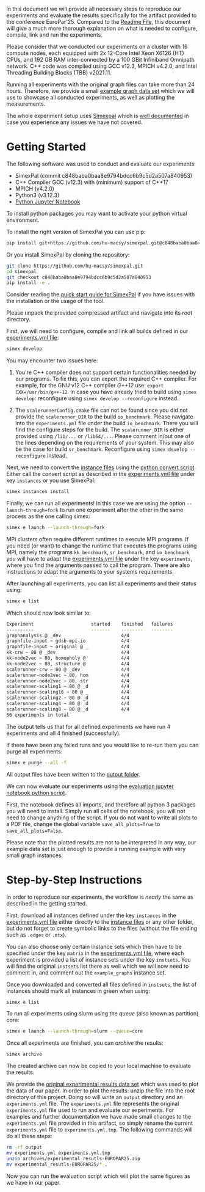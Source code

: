 In this document we will provide all necessary steps to reproduce our
experiments and evaluate the results specifically for the artifact provided to
the conference EuroPar'25. Compared to the [Readme File](README.md), this
document will give a much more thorough explanation on what is needed to
configure, compile, link and run the experiments. 

Please consider that we conducted our experiments on a cluster with 16 compute
nodes, each equipped with 2x 12-Core Intel Xeon X6126 (HT) CPUs, and 192 GB RAM
inter-connected by a 100 GBit Infiniband Omnipath network. C++ code was compiled
using GCC v12.3, MPICH v4.2.0, and Intel Threading Building Blocks (TBB)
v2021.11.

Running all experiments with the original graph files can take more than 24
hours. Therefore, we provide a small [example graph data set](/instances/) which
we will use to showcase all conducted experiments, as well as plotting the
measurements.

The whole experiment setup uses [Simexpal](https://github.com/hu-macsy/simexpal)
which is [well documented](https://simexpal.readthedocs.io/en/latest/) in case
you experience any issues we have not covered.

# Getting Started

The following software was used to conduct and evaluate our experiments:

- SimexPal (commit c848baba0baa8e9794bdcc6b9c5d2a507a840953)
- C++ Compiler GCC (v12.3) with (minimum) support of C++17
- MPICH (v4.2.0)
- Python3 (v3.12.3)
- [Python Jupyter Notebook](https://jupyter.org/install)

To install python packages you may want to activate your python virtual
environment.

To install the right version of SimexPal you can use pip:

```bash
pip install git+https://github.com/hu-macsy/simexpal.git@c848baba0baa8e9794bdcc6b9c5d2a507a840953
```

Or you install SimexPal by cloning the repository:

```bash
git clone https://github.com/hu-macsy/simexpal.git
cd simexpal
git checkout c848baba0baa8e9794bdcc6b9c5d2a507a840953
pip install -e .
```

Consider reading the [quick start guide for
SimexPal](https://simexpal.readthedocs.io/en/latest/quick_start.html) if you
have issues with the installation or the usage of the tool.

Please unpack the provided compressed artifact and navigate into its root
directory.

First, we will need to configure, compile and link all builds defined in our
[experiments.yml file](experiments.yml):

```bash
simex develop
```

You may encounter two issues here:

1. You're C++ compiler does not support certain functionalities needed by our
   programs. To fix this, you can export the required C++ compiler. For example,
   for the GNU v12 C++ compiler *G++12* use: `export CXX=/usr/bin/g++-12`. In
   case you have already tried to build using `simex develop`: reconfigure using
   `simex develop --reconfigure` instead.

2. The `scalerunnerConfig.cmake` file can not be found since you did not provide
   the  `scalerunner_DIR` to the build `io_benchmark`. Please navigate into the
   `experiments.yml` file under the build `io_benchmark`. There you will find
   the configure steps for the build. The `scalerunner_DIR` is either provided
   using `/lib/...` or `/lib64/...`. Please comment in/out one of the lines
   depending on the requirements of your system. This may also be the case for
   build `sr_benchmark`. Reconfigure using `simex develop --reconfigure`
   instead.

Next, we need to convert the [instance files](/instances/) using the [python
convert script](convert.py). Either call the convert script as described in the
[experiments.yml file](experiments.yml) under key `instances` or you use
SimexPal:

```bash
simex instances install
```

Finally, we can run all experiments! In this case we are using the option
`--launch-through=fork` to run one experiment after the other in the same
process as the one calling simex: 

```bash
simex e launch --launch-through=fork
```

MPI clusters often require different runtimes to execute MPI programs. If you
need (or want) to change the runtime that executes the programs using MPI,
namely the programs `kk_benchmark`, `sr_benchmark`, and `io_benchmark` you will
have to adapt the [experiments.yml file](experiments.yml) under the key
`experiments`, where you find the arguments passed to call the program. There
are also instructions to adapt the arguments to your systems requirements. 

After launching all experiments, you can list all experiments and their status
using:

```bash
simex e list
```

Which should now look similar to:

```bash
Experiment                     started    finished   failures             other
----------                     -------    --------   --------             -----
graphanalysis @ _dev                      4/4                             
graphfile-input ~ gdsb-mpi-io             4/4                             
graphfile-input ~ original @ _            4/4                             
kk-crw ~ 80 @ _dev                        4/4                             
kk-node2vec ~ 80, homopholy @             4/4                             
kk-node2vec ~ 80, structure @             4/4                             
scalerunner-crw ~ 80 @ _dev               4/4                             
scalerunner-node2vec ~ 80, hom            4/4                             
scalerunner-node2vec ~ 80, str            4/4                             
scalerunner-scaling1 ~ 80 @ _d            4/4                             
scalerunner-scaling16 ~ 80 @ _            4/4                             
scalerunner-scaling2 ~ 80 @ _d            4/4                             
scalerunner-scaling4 ~ 80 @ _d            4/4                             
scalerunner-scaling8 ~ 80 @ _d            4/4                             
56 experiments in total
```

The output tells us that for all defined experiments we have run 4 experiments
and all 4 finished (successfully).

If there have been any failed runs and you would like to re-run them you can
purge all experiments:

```bash
simex e purge --all -f
```

All output files have been written to the [output folder](/output/).

We can now evaluate our experiments using the [evaluation jupyter notebook
python script](evaluation.ipynb). 

First, the notebook defines all imports, and therefore all python 3 packages you
will need to install. Simply run all cells of the notebook, you will not need to
change anything of the script. If you do not want to write all plots to a PDF
file, change the global variable `save_all_plots=True` to
`save_all_plots=False`.

Please note that the plotted results are not to be interpreted in any way, our
example data set is just enough to provide a running example with very small
graph instances.

# Step-by-Step Instructions

In order to reproduce our experiments, the workflow is *nearly* the same as
described in the getting started. 

First, download all instances defined under the key `instances` in the
[experiments.yml file](experiments.yml) either directly to the [instance
files](/instances/) or any other folder, but do not forget to create symbolic
links to the files (without the file ending such as `.edges` or `.mtx`). 

You can also choose only certain instance sets which then have to be specified
under the key `matrix` in the [experiments.yml file](experiments.yml), where
each experiment is provided a list of instance sets under the key `instsets`.
You will find the original `instsets` list there as well which we will now need
to comment in, and comment out the `example_graphs` instance set.

Once you downloaded and converted all files defined in `instsets`, the list of
instances should mark all instances in green when using:

```bash
simex e list
```

To run all experiments using slurm using the *queue* (also known as partition)
core:

```bash
simex e launch --launch-through=slurm --queue=core
```

Once all experiments are finished, you can *archive* the results:

```bash
simex archive
```

The created archive can now be copied to your local machine to evaluate the
results.

We provide the [original experimental results data
set](/archives/experimental_resutls-EUROPAR25.zip) which was used to plot the
data of our paper. In order to plot the results: unzip the file into the root
directory of this project. Doing so will write an `output` directory and an
`experiments.yml` file. The `experiments.yml` file represents the original
`experiments.yml` file used to run and evaluate our experiments. For examples
and further documentation we have made small changes to the `experiments.yml`
file provided in this artifact, so simply rename the current `experiments.yml`
file to `experiments.yml.tmp`. The following commands will do all these steps:

```bash
rm -rf output
mv experiments.yml experiments.yml.tmp
unzip archives/experimental_resutls-EUROPAR25.zip
mv experimental_resutls-EUROPAR25/* .
```

Now you can run the evaluation script which will plot the same figures as we
have in our paper.